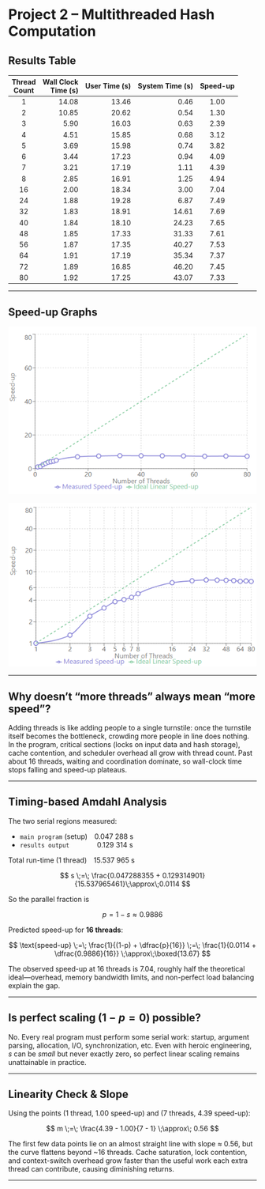 # Project 2 – Multithreaded Hash Computation

## Results Table  

|Thread<br>Count|Wall Clock<br>Time (s)|User Time (s)|System Time (s)|Speed-up|
|:--:|--:|--:|--:|:--:|
|1 |14.08|13.46| 0.46|1.00|
|2 |10.85|20.62| 0.54|1.30|
|3 | 5.90|16.03| 0.63|2.39|
|4 | 4.51|15.85| 0.68|3.12|
|5 | 3.69|15.98| 0.74|3.82|
|6 | 3.44|17.23| 0.94|4.09|
|7 | 3.21|17.19| 1.11|4.39|
|8 | 2.85|16.91| 1.25|4.94|
|16| 2.00|18.34| 3.00|7.04|
|24| 1.88|19.28| 6.87|7.49|
|32| 1.83|18.91|14.61|7.69|
|40| 1.84|18.10|24.23|7.65|
|48| 1.85|17.33|31.33|7.61|
|56| 1.87|17.35|40.27|7.53|
|64| 1.91|17.19|35.34|7.37|
|72| 1.89|16.85|46.20|7.45|
|80| 1.92|17.25|43.07|7.33|

---

## Speed-up Graphs  

![Speed-up vs Threads](graph-1.png)

![Observed vs Amdahl Prediction](graph-2.png)

---

## Why doesn’t “more threads” always mean “more speed”?  

Adding threads is like adding people to a single turnstile: once the turnstile itself becomes the bottleneck, crowding more people in line does nothing.  In the program, critical sections (locks on input data and hash storage), cache contention, and scheduler overhead all grow with thread count.  Past about 16 threads, waiting and coordination dominate, so wall-clock time stops falling and speed-up plateaus.

---

## Timing-based Amdahl Analysis  

The two serial regions measured:

* `main program` (setup) 0.047 288  s  
* `results output`    0.129 314  s  

Total run-time (1 thread) 15.537 965  s  

$$
s \;=\; \frac{0.047288355 + 0.129314901}{15.537965461}\;\approx\;0.0114
$$

So the parallel fraction is  

$$
p = 1 - s \approx 0.9886
$$

Predicted speed-up for **16 threads**:

$$
\text{speed-up} \;=\; 
\frac{1}{(1-p) + \dfrac{p}{16}}
\;=\;
\frac{1}{0.0114 + \dfrac{0.9886}{16}}
\;\approx\;\boxed{13.67}
$$

The observed speed-up at 16 threads is 7.04, roughly half the theoretical ideal—overhead, memory bandwidth limits, and non-perfect load balancing explain the gap.

---

## Is perfect scaling ($1-p=0$) possible?  

No.  Every real program must perform some serial work: startup, argument parsing, allocation, I/O, synchronization, etc.  Even with heroic engineering, $s$ can be *small* but never exactly zero, so perfect linear scaling remains unattainable in practice.

---

## Linearity Check & Slope  

Using the points (1 thread, 1.00 speed-up) and (7 threads, 4.39 speed-up):

$$
m \;=\; \frac{4.39 - 1.00}{7 - 1} \;\approx\; 0.56
$$

The first few data points lie on an almost straight line with slope ≈ 0.56, but the curve flattens beyond ~16 threads.  Cache saturation, lock contention, and context-switch overhead grow faster than the useful work each extra thread can contribute, causing diminishing returns.

---
